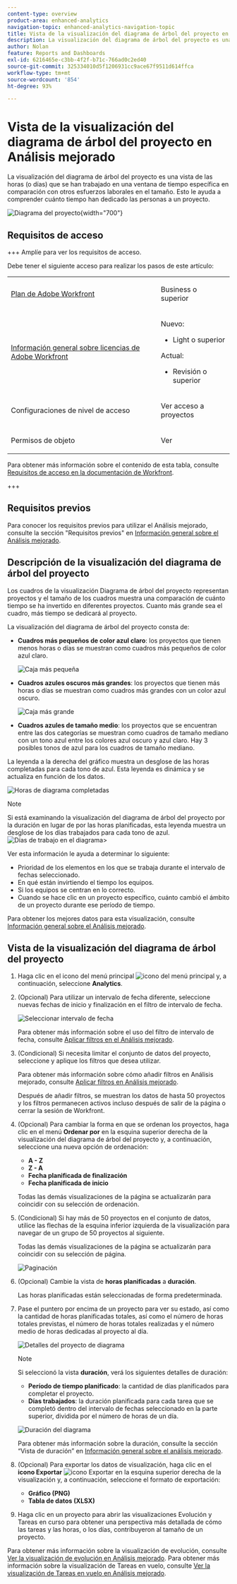 ```yaml
---
content-type: overview
product-area: enhanced-analytics
navigation-topic: enhanced-analytics-navigation-topic
title: Vista de la visualización del diagrama de árbol del proyecto en Análisis mejorado
description: La visualización del diagrama de árbol del proyecto es una vista de las horas (o días) que se han trabajado en una ventana de tiempo específica en comparación con otros esfuerzos laborales en el tamaño. Esto le ayuda a comprender cuánto tiempo han dedicado las personas a un proyecto.
author: Nolan
feature: Reports and Dashboards
exl-id: 6216465e-c3bb-4f2f-b71c-766ad0c2ed40
source-git-commit: 325334010d5f1206931cc9ace67f9511d614ffca
workflow-type: tm+mt
source-wordcount: '854'
ht-degree: 93%

---
```


# Vista de la visualización del diagrama de árbol del proyecto en Análisis mejorado

<!-- Audited: 12/2023 -->

La visualización del diagrama de árbol del proyecto es una vista de las horas (o días) que se han trabajado en una ventana de tiempo específica en comparación con otros esfuerzos laborales en el tamaño. Esto le ayuda a comprender cuánto tiempo han dedicado las personas a un proyecto.

![Diagrama del proyecto](assets/project-treemap-350x126.png){width="700"}

## Requisitos de acceso

+++ Amplíe para ver los requisitos de acceso.

Debe tener el siguiente acceso para realizar los pasos de este artículo:

<table style="table-layout:auto"> 
 <col> 
 <col> 
 <tbody> 
  <tr> 
   <td role="rowheader"><a href="https://www.workfront.com/plans" target="_blank">Plan de Adobe Workfront</a></td> 
   <td> <p>Business o superior</p> </td> 
  </tr> 
  <tr> 
   <td role="rowheader"><a href="../administration-and-setup/add-users/access-levels-and-object-permissions/wf-licenses.md" class="MCXref xref">Información general sobre licencias de Adobe Workfront</a></td> 
   <td>   <p>Nuevo:</p> 
   <ul><li>Light o superior</li></ul>
   <p>Actual:</p>
   <ul><li>Revisión o superior</li></ul>
 </td> 
  </tr> 
  <tr> 
   <td role="rowheader">Configuraciones de nivel de acceso</td> 
   <td> <p>Ver acceso a proyectos</p> <!--<p>Note: If you still don't have access, ask your Workfront administrator if they set additional restrictions in your access level.<br>For information on how a Workfront administrator can change your access level, see <a href="../administration-and-setup/add-users/configure-and-grant-access/create-modify-access-levels.md" class="MCXref xref">Create or modify custom access levels</a>.</p>--> </td> 
  </tr> 
  <tr> 
   <td role="rowheader">Permisos de objeto</td> 
   <td> <p>Ver</p> <!--<p>For information on requesting additional access, see <a href="../workfront-basics/grant-and-request-access-to-objects/request-access.md" class="MCXref xref">Request access to objects </a>.</p>--> </td> 
  </tr> 
 </tbody> 
</table>

Para obtener más información sobre el contenido de esta tabla, consulte [Requisitos de acceso en la documentación de Workfront](/help/quicksilver/administration-and-setup/add-users/access-levels-and-object-permissions/access-level-requirements-in-documentation.md).

+++

## Requisitos previos

Para conocer los requisitos previos para utilizar el Análisis mejorado, consulte la sección &quot;Requisitos previos&quot; en [Información general sobre el Análisis mejorado](../enhanced-analytics/enhanced-analytics-overview.md).

## Descripción de la visualización del diagrama de árbol del proyecto

Los cuadros de la visualización Diagrama de árbol del proyecto representan proyectos y el tamaño de los cuadros muestra una comparación de cuánto tiempo se ha invertido en diferentes proyectos. Cuanto más grande sea el cuadro, más tiempo se dedicará al proyecto.

La visualización del diagrama de árbol del proyecto consta de:

* **Cuadros más pequeños de color azul claro**: los proyectos que tienen menos horas o días se muestran como cuadros más pequeños de color azul claro.

  ![Caja más pequeña](assets/project-treemap-smaller-box.png)

* **Cuadros azules oscuros más grandes**: los proyectos que tienen más horas o días se muestran como cuadros más grandes con un color azul oscuro.

  ![Caja más grande](assets/project-treemap-larger-box-350x205.png)

* **Cuadros azules de tamaño medio**: los proyectos que se encuentran entre las dos categorías se muestran como cuadros de tamaño mediano con un tono azul entre los colores azul oscuro y azul claro. Hay 3 posibles tonos de azul para los cuadros de tamaño mediano.

La leyenda a la derecha del gráfico muestra un desglose de las horas completadas para cada tono de azul. Esta leyenda es dinámica y se actualiza en función de los datos.

![Horas de diagrama completadas](assets/project-treemap-hours-completed.png)

>[!NOTE]
>
>Si está examinando la visualización del diagrama de árbol del proyecto por la duración en lugar de por las horas planificadas, esta leyenda muestra un desglose de los días trabajados para cada tono de azul.\
>![Días de trabajo en el diagrama](assets/project-treemap-days-worked.png)>

Ver esta información le ayuda a determinar lo siguiente:

* Prioridad de los elementos en los que se trabaja durante el intervalo de fechas seleccionado.
* En qué están invirtiendo el tiempo los equipos.
* Si los equipos se centran en lo correcto.
* Cuando se hace clic en un proyecto específico, cuánto cambió el ámbito de un proyecto durante ese período de tiempo.

Para obtener los mejores datos para esta visualización, consulte [Información general sobre el Análisis mejorado](../enhanced-analytics/enhanced-analytics-overview.md).

## Vista de la visualización del diagrama de árbol del proyecto

1. Haga clic en el icono del menú principal ![icono del menú principal](assets/main-menu-icon-16x12.png) y, a continuación, seleccione **Analytics**.
1. (Opcional) Para utilizar un intervalo de fecha diferente, seleccione nuevas fechas de inicio y finalización en el filtro de intervalo de fecha.

   ![Seleccionar intervalo de fecha](assets/filters-select-date-range-350x344.png)

   Para obtener más información sobre el uso del filtro de intervalo de fecha, consulte [Aplicar filtros en el Análisis mejorado](../enhanced-analytics/use-enhanced-analytics-filters.md).

1. (Condicional) Si necesita limitar el conjunto de datos del proyecto, seleccione y aplique los filtros que desea utilizar.

   Para obtener más información sobre cómo añadir filtros en Análisis mejorado, consulte [Aplicar filtros en Análisis mejorado](../enhanced-analytics/use-enhanced-analytics-filters.md).

   Después de añadir filtros, se muestran los datos de hasta 50 proyectos y los filtros permanecen activos incluso después de salir de la página o cerrar la sesión de Workfront.

1. (Opcional) Para cambiar la forma en que se ordenan los proyectos, haga clic en el menú **Ordenar por** en la esquina superior derecha de la visualización del diagrama de árbol del proyecto y, a continuación, seleccione una nueva opción de ordenación:

   * **A - Z**
   * **Z - A**
   * **Fecha planificada de finalización**
   * **Fecha planificada de inicio**

   Todas las demás visualizaciones de la página se actualizarán para coincidir con su selección de ordenación.

1. (Condicional) Si hay más de 50 proyectos en el conjunto de datos, utilice las flechas de la esquina inferior izquierda de la visualización para navegar de un grupo de 50 proyectos al siguiente.

   Todas las demás visualizaciones de la página se actualizarán para coincidir con su selección de página.

   ![Paginación](assets/pagination-350x118.png)

1. (Opcional) Cambie la vista de **horas planificadas** a **duración**.

   Las horas planificadas están seleccionadas de forma predeterminada.

1. Pase el puntero por encima de un proyecto para ver su estado, así como la cantidad de horas planificadas totales, así como el número de horas totales previstas, el número de horas totales realizadas y el número medio de horas dedicadas al proyecto al día.

   ![Detalles del proyecto de diagrama](assets/project-treemap-project-details-350x404.png)

   >[!NOTE]
   >
   >Si seleccionó la vista **duración**, verá los siguientes detalles de duración:
   >
   >* **Período de tiempo planificado**: la cantidad de días planificados para completar el proyecto.
   >* **Días trabajados**: la duración planificada para cada tarea que se completó dentro del intervalo de fechas seleccionado en la parte superior, dividida por el número de horas de un día.
   >   
   >![Duración del diagrama](assets/duration-treemap-350x159.png)
   >
   >Para obtener más información sobre la duración, consulte la sección “Vista de duración” en [Información general sobre el análisis mejorado](../enhanced-analytics/enhanced-analytics-overview.md).

1. (Opcional) Para exportar los datos de visualización, haga clic en el **icono Exportar** ![icono Exportar](assets/export.png) en la esquina superior derecha de la visualización y, a continuación, seleccione el formato de exportación:

   * **Gráfico (PNG)**
   * **Tabla de datos (XLSX)**

1. Haga clic en un proyecto para abrir las visualizaciones Evolución y Tareas en curso para obtener una perspectiva más detallada de cómo las tareas y las horas, o los días, contribuyeron al tamaño de un proyecto.

Para obtener más información sobre la visualización de evolución, consulte [Ver la visualización de evolución en Análisis mejorado](../enhanced-analytics/burndown-overview.md). Para obtener más información sobre la visualización de Tareas en vuelo, consulte [Ver la visualización de Tareas en vuelo en Análisis mejorado](../enhanced-analytics/tasks-in-flight-overview.md).

